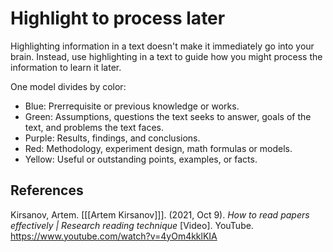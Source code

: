 # Highlight to process later
Highlighting information in a text doesn't make it immediately go into your brain. Instead, use highlighting in a text to guide how you might process the information to learn it later. 

One model divides by color:
* Blue: Prerrequisite or previous knowledge or works.
* Green: Assumptions, questions the text seeks to answer, goals of the text, and problems the text faces.
* Purple: Results, findings, and conclusions.
* Red: Methodology, experiment design, math formulas or models.
* Yellow: Useful or outstanding points, examples, or facts.

## References
Kirsanov, Artem. \[[[Artem Kirsanov]]\]. (2021, Oct 9). *How to read papers effectively | Research reading technique* \[Video\]. YouTube. https://www.youtube.com/watch?v=4yOm4kklKIA